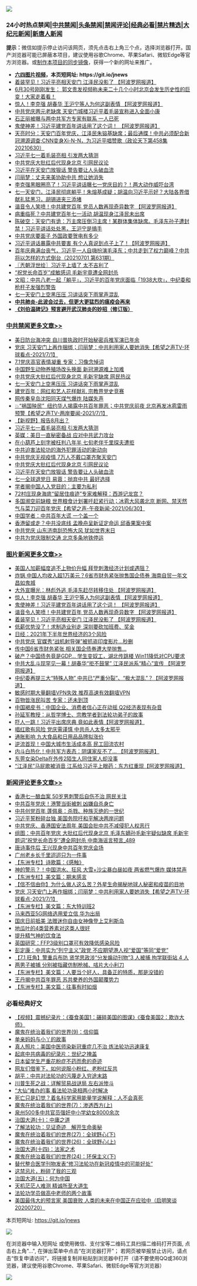 ![](https://raw.githubusercontent.com/fqnews/bnews/master/64photo/fqnews-qr.jpg)

<div id="tt">
<h3>24小时热点禁闻|<a href="#%E4%B8%AD%E5%85%B1%E7%A6%81%E9%97%BB%E6%9B%B4%E5%A4%9A%E6%96%87%E7%AB%A0">中共禁闻</a>|<a href="#%E5%9B%BE%E7%89%87%E6%96%B0%E9%97%BB%E6%9B%B4%E5%A4%9A%E6%96%87%E7%AB%A0">头条禁闻</a>|<a href="#%E6%96%B0%E9%97%BB%E8%AF%84%E8%AE%BA%E6%9B%B4%E5%A4%9A%E6%96%87%E7%AB%A0">禁闻评论|<a href="#%E5%BF%85%E7%9C%8B%E7%BB%8F%E5%85%B8%E5%A5%BD%E6%96%87">经典必看|<a href="/video.md#%E7%A6%81%E7%89%87%E7%B2%BE%E9%80%89">禁片精选</a>|<a href="https://github.com/fqnews/djy/blob/master/gb/nf1351518.md#1">大纪元新闻</a>|<a href="https://github.com/fqnews/ntdtv/blob/master/gb/prog204.md#1">新唐人新闻</a></h3>
<div><b>提示：</b>微信如提示停止访问该网页，须先点击右上角三个点，选择浏览器打开。国产浏览器可能已屏蔽本项目，建议使用谷歌Chrome、苹果Safari、微软Edge等官方浏览器。或<a href="https://github.com/fqnews/bnews/blob/master/%E5%88%B6%E4%BD%9Cgit%E7%A6%81%E9%97%BB%E9%95%9C%E5%83%8F.md">制作本项目的同步镜像</a>，获得一个新的网址来推广。</div>
<ul>
<li><b><a href="http://d1.bdrive.tk/64.mp4" target="_blank">六四图片视频</a>，本页短网址: https://git.io/jnews</b></li>
<li><a href="/topimagenews/20210701/1577976.md">着装罕见！习近平亮相天安门 江泽民没影了 【阿波罗网报道】</a></li>
<li><a href="/bannedvideo/20210701/1577913.md">6月30号刚刚发生： 郭文贵发视频称未来二十几个小时北京会发生历史性的巨变！大家走着看！</a></li>
<li><a href="/topimagenews/20210701/1578123.md">惊人！李克强 胡春华 王沪宁等人为何这副表情 【阿波罗网报道】</a></li>
<li><a href="/cnnews/20210701/1578078.md">中共党庆两元老缺席 天安门城楼习近平着毛装宣称进入全面小康</a></li>
<li><a href="/cbnews/20210701/1577835.md">石正丽被曝与两中共军方专家有联系 一人已死</a></li>
<li><a href="/topimagenews/20210701/1578104.md">鬼使神差！习近平建党百年讲话用了这个词！ 【阿波罗网报道】</a></li>
<li><a href="/cbnews/20210701/1578040.md">天亮时分：天安门百年党庆，江泽民朱镕基缺席；最后通牒！中共必须配合新冠溯源调查;CNN变身Xi-N-N，为习近平唱赞歌（政论天下第458集 20210630）</a></li>
<li><a href="/cbnews/20210701/1578327.md">习近平七一着毛装亮相 引发两大猜测</a></li>
<li><a href="/cbnews/20210701/1578293.md">中共党庆大批红后代现身北京 引网民议论</a></li>
<li><a href="/cbnews/20210701/1578156.md">习近平在天安门放狠话 警告要让人头破血流</a></li>
<li><a href="/cbnews/20210701/1577858.md">闫丽梦：丈夫来美协助中共 想让她消失</a></li>
<li><a href="/comments/20210701/1578119.md">李克强黑眼圈亮了！习近平讲话曝七一党庆目的？！两大动作威吓台湾</a></li>
<li><a href="/bannedvideo/20210701/1578112.md">七一天安门，江泽民彻底躺平！朱熔基成疑；胡温向习近平示好？大陆各界借献礼猛黑习，胡锡进夹三添堵</a></li>
<li><a href="/topimagenews/20210701/1578070.md">谐音令人笑喷！中共建党百年 党员人数再现奇异数字 【阿波罗网报道】</a></li>
<li><a href="/cnnews/20210701/1578096.md">病重临死？中共建党百年七一活动 胡温现身江泽民未出席</a></li>
<li><a href="/bannedvideo/20210701/1578349.md">陈破空：天安门有诡：万主席压倒习主席！某群体集体缺席。毛泽东孙子遭封禁！习近平讲话处处黑，王沪宁是搞手</a></li>
<li><a href="/headline/20210701/1577895.md">中共党庆要面子 外国政要贺电有多少</a></li>
<li><a href="/cnnews/20210701/1578201.md">习近平讲话暴露中共要害 有个人真说到点子上了！【阿波罗网报道】</a></li>
<li><a href="/bannedvideo/20210701/1578313.md">百年庆典满台丧气，习近平一人自嗨扮演毛泽东；中共走到了权力巅峰？中共将以怎样的方式倒台（20210701 第631期）</a></li>
<li><a href="/ssgc/20210701/1577997.md">〖兲朝浮世绘〗习近平上墙了 太不吉利了</a></li>
<li><a href="/cbnews/20210701/1578047.md">“祝党长命百岁”成敏感词 毛新宇竟遭全网封杀</a></li>
<li><a href="/cbnews/20210701/1577934.md">文昭：中共八老一起「躺平」，习近平的百年党庆面临「1938大坎」，中纪委和枪杆子发强烈警告</a></li>
<li><a href="/cbnews/20210701/1578459.md">七一天安门上空黑压压 习讲话突下雨掌声混乱</a></li>
<li><b><a href="/comments/20200211/1275071.md" target="_blank">中共肺炎-此波会过去，但更大更猛烈的瘟疫会再来</a></b></li>
<li><b><a href="/comments/20200207/1272816.md" target="_blank">《刘伯温碑记》预言避开武汉肺炎的妙招（修订版）</a></b></li>
</ul>
</div>

<div class="catlist">
<h3><a href="/cbnews/" target="_blank">中共禁闻</a><span><a href="/cbnews/" target="_blank" rel="nofollow">更多文章>></a></span></h3>
<ul>
<li><a href="/cbnews/20210702/1578546.md" target="_blank">美日防台海冲突 自川普执政时开始秘密兵推军演已年余</a></li>
<li><a href="/comments/20210702/1578534.md" target="_blank">党庆 习天安门上再作捆绑；闫丽梦：中共利用家人要她消失【希望之声TV-环球看点-2021/7/1】</a></li>
<li><a href="/cbnews/20210701/1578479.md" target="_blank">7.1党庆高官表情凝重 专家：习像念悼词</a></li>
<li><a href="/cbnews/20210701/1578478.md" target="_blank">中国野生动物养殖场改头换面 新冠溯源难上加难</a></li>
<li><a href="/cbnews/20210701/1578460.md" target="_blank">中共党庆大批红后代现身北京 毛新宇缺席 网民热议</a></li>
<li><a href="/cbnews/20210701/1578459.md" target="_blank">七一天安门上空黑压压 习讲话突下雨掌声混乱</a></li>
<li><a href="/cbnews/20210701/1578425.md" target="_blank">建党百年：网红和艺人花样献礼 宗教界党史竞赛</a></li>
<li><a href="/cbnews/20210701/1578409.md" target="_blank">网传秦皇岛沈阳同天煤气爆炸 陆媒失声</a></li>
<li><a href="/comments/20210701/1578402.md" target="_blank">💥“祸国殃民”  纽约华人揭露中共百年罪恶；中共党庆前夜 北京再发冰雹雷雨预警【希望之声TV-两岸要闻-2021/7/1】</a></li>
<li><a href="/comments/20210701/1578356.md" target="_blank">【新视野】报告8月出？</a></li>
<li><a href="/cbnews/20210701/1578327.md" target="_blank">习近平七一着毛装亮相 引发两大猜测</a></li>
<li><a href="/cbnews/20210701/1578326.md" target="_blank">英媒：美日一直秘密备战 应对中共武力攻台</a></li>
<li><a href="/cbnews/20210701/1578325.md" target="_blank">在小葫芦上刻字被枉判八年半 七旬老伴千里探夫遭拒</a></li>
<li><a href="/cbnews/20210701/1578304.md" target="_blank">中共迫害法轮功的海外犯罪活动的新动向</a></li>
<li><a href="/cbnews/20210701/1578303.md" target="_blank">中共党庆无视疫情 7万人不戴口罩齐聚天安门</a></li>
<li><a href="/cbnews/20210701/1578293.md" target="_blank">中共党庆大批红后代现身北京 引网民议论</a></li>
<li><a href="/cbnews/20210701/1578156.md" target="_blank">习近平在天安门放狠话 警告要让人头破血流</a></li>
<li><a href="/cbnews/20210701/1578149.md" target="_blank">七一全球退党日 易蓉：抛弃中共 最好选择</a></li>
<li><a href="/cbnews/20210701/1578135.md" target="_blank">学者揭中国人入党目的：主要为私利</a></li>
<li><a href="/cbnews/20210701/1578134.md" target="_blank">72村庄现身海底“留居住痕迹”专家难解释：西游记龙宫？</a></li>
<li><a href="/comments/20210701/1578128.md" target="_blank">多国濒空前缺粮 世界粮食计划署吁赶紧行动；冰雹大风袭北京 断网、禁天然气与菜刀迎百年党庆【希望之声-午夜新闻-2021/06/30】</a></li>
<li><a href="/cbnews/20210701/1578116.md" target="_blank">中国学者：中共百年大谎 一个盖一个</a></li>
<li><a href="/cbnews/20210701/1578105.md" target="_blank">香港留或走？中共没底线 孟晚舟呈新证定命运 邱香果案中案</a></li>
<li><a href="/cbnews/20210701/1578072.md" target="_blank">中共党庆 山东济南刮恐怖大风 犹如世界末日</a></li>
<li><a href="/cbnews/20210701/1578071.md" target="_blank">中共为党庆限制交通 北京多条地铁停运</a></li>

</ul>
</div>
<div class="catlist">
<h3><a href="/topimagenews/" target="_blank">图片新闻</a><span><a href="/topimagenews/" target="_blank" rel="nofollow">更多文章>></a></span></h3>
<ul>
<li><a href="/topimagenews/20210702/1578533.md" target="_blank">美国人加薪幅度追不上物价升幅 拜登刺激经济计划或遇阻？</a></li>
<li><a href="/topimagenews/20210701/1578374.md" target="_blank">炸锅 中国人均收入超1万美元？6省市财务紧张抛售国企债券 海南自贸一年文昌如鬼城</a></li>
<li><a href="/topimagenews/20210701/1578148.md" target="_blank">大外宣曝光：林彪外逃 毛泽东赶尽转移住处 【阿波罗网报道】</a></li>
<li><a href="/topimagenews/20210701/1578123.md" target="_blank">惊人！李克强 胡春华 王沪宁等人为何这副表情 【阿波罗网报道】</a></li>
<li><a href="/topimagenews/20210701/1578104.md" target="_blank">鬼使神差！习近平建党百年讲话用了这个词！ 【阿波罗网报道】</a></li>
<li><a href="/topimagenews/20210701/1578070.md" target="_blank">谐音令人笑喷！中共建党百年 党员人数再现奇异数字 【阿波罗网报道】</a></li>
<li><a href="/topimagenews/20210701/1577976.md" target="_blank">着装罕见！习近平亮相天安门 江泽民没影了 【阿波罗网报道】</a></li>
<li><a href="/topimagenews/20210701/1577804.md" target="_blank">低薪优势没了！求制造业别走 深圳要砍加班费、奖金</a></li>
<li><a href="/topimagenews/20210701/1577795.md" target="_blank">日经：2021年下半年世界经济的3个风险</a></li>
<li><a href="/topimagenews/20210701/1577782.md" target="_blank">中共党庆 官媒秀“战机射导弹”被抓盗印度影片…秒删</a></li>
<li><a href="/topimagenews/20210630/1577706.md" target="_blank">传中国6省市财务紧张 相关国企债券遭大举抛售…</a></li>
<li><a href="/topimagenews/20210630/1577541.md" target="_blank">破产？中国债务竟是GDP&#8230; 学生变奴工，湖北传跳楼 Win11降低对CPU要求</a></li>
<li><a href="/topimagenews/20210630/1577446.md" target="_blank">中共大乱斗现罕见一幕！胡春华“拒不鼓掌” 江泽民派系“精心”宣传 【阿波罗网报道】</a></li>
<li><a href="/topimagenews/20210630/1577424.md" target="_blank">中纪委再提三大“特殊人物” 中共已“严重分裂”、“极大混乱”？【阿波罗网报道】</a></li>
<li><a href="/comments/20210630/1485911.md" target="_blank">敏感时期大量翻墙VPN失效 推荐高速有效翻墙VPN</a></li>
<li><a href="/topimagenews/20210630/1577019.md" target="_blank">百物皆涨民叫苦 专家：还未到顶</a></li>
<li><a href="/topimagenews/20210629/1576940.md" target="_blank">中国褐皮书：中国企业、消费者信心正在动摇 Q2经济表现有杂音</a></li>
<li><a href="/comments/20210629/1576797.md" target="_blank">孙延军教授：从哲学博士、宗教学者到法轮功弟子的故事</a></li>
<li><a href="/topimagenews/20210629/1576671.md" target="_blank">吓人一跳！习近平出席庆典 竟如此表情【阿波罗网报道】</a></li>
<li><a href="/topimagenews/20210629/1576670.md" target="_blank">唱红歌有风险 党庆需谨慎 中共杀人太多太邪乎</a></li>
<li><a href="/topimagenews/20210629/1576356.md" target="_blank">通胀影响 九大食品和日用品品牌拟涨价</a></li>
<li><a href="/topimagenews/20210628/1576216.md" target="_blank">逆流首现！中国大城市生活成本高 民工回流农村</a></li>
<li><a href="/topimagenews/20210628/1575968.md" target="_blank">内斗白热化！中共军方表态：阴谋家反不了&#8230; 【阿波罗网报道】</a></li>
<li><a href="/topimagenews/20210628/1575844.md" target="_blank">东莞女染Delta在外传2陌生人同住家人却没事</a></li>
<li><a href="/topimagenews/20210627/1575468.md" target="_blank">“江泽民”马屁歌被消音 江系给习近平上眼药：东方红重现【阿波罗网报道】</a></li>

</ul>
</div>
<div class="catlist">
<h3><a href="/comments/" target="_blank">新闻评论</a><span><a href="/comments/" target="_blank" rel="nofollow">更多文章>></a></span></h3>
<ul>
<li><a href="/comments/20210702/1578574.md" target="_blank">香港七一酿血案 50岁男刺警后自伤不治 网民关注</a></li>
<li><a href="/comments/20210702/1578569.md" target="_blank">中共百年党庆！港警当街被刺 凶嫌自杀身亡</a></li>
<li><a href="/comments/20210702/1578568.md" target="_blank">中共创党百年 蓬佩奥：杀戮、种族灭绝的一世纪</a></li>
<li><a href="/comments/20210702/1578567.md" target="_blank">习近平誓粉碎台独 美国务院吁和平解决两岸问题</a></li>
<li><a href="/comments/20210702/1578566.md" target="_blank">中共党庆、香港国安法周年 美国会批中共不减侵犯人权恶行</a></li>
<li><a href="/comments/20210702/1578564.md" target="_blank">组图：中共百年党庆 大批红后代现身北京 毛泽东嫡孙毛新宇疑似缺席 毛新宇题词“祝党长命百岁”遭全网封杀 中南海谣言预言_489</a></li>
<li><a href="/comments/20210702/1578563.md" target="_blank">唐诗事件后 王兴现身中共百年党庆会场</a></li>
<li><a href="/comments/20210702/1578555.md" target="_blank">广州老乡长千里迢迢只为一件事</a></li>
<li><a href="/comments/20210702/1578550.md" target="_blank">【东洲专栏】诗歌篇：《感触》</a></li>
<li><a href="/comments/20210702/1578549.md" target="_blank">神的警示？！中国洪水、狂风 大雪+沙尘暴白昼如夜 两省燃气爆炸 媒体禁声</a></li>
<li><a href="/comments/20210702/1578548.md" target="_blank">【东洲专栏】美文篇：期末感言</a></li>
<li><a href="/comments/20210702/1578547.md" target="_blank">【信不信由你】为什么做人这么苦？外星生命揭秘地球人秘密和疫苗的目地</a></li>
<li><a href="/comments/20210702/1578534.md" target="_blank">党庆 习天安门上再作捆绑；闫丽梦：中共利用家人要她消失【希望之声TV-环球看点-2021/7/1】</a></li>
<li><a href="/comments/20210702/1578532.md" target="_blank">【东洲专栏】美文篇：东大特训班2</a></li>
<li><a href="/comments/20210702/1578528.md" target="_blank">马来西亚5G网络选用爱立信 华为出局</a></li>
<li><a href="/comments/20210702/1578519.md" target="_blank">国庆日前抵美 法赠迷你自由女神像登上艾利斯岛</a></li>
<li><a href="/comments/20210702/1578518.md" target="_blank">地瓜叶的4类营养素对这类人很好</a></li>
<li><a href="/comments/20210702/1578517.md" target="_blank">提升精气神的饮食法</a></li>
<li><a href="/comments/20210702/1578516.md" target="_blank">英国研究：FFP3级别口罩可有效降低感染风险</a></li>
<li><a href="/comments/20210702/1578511.md" target="_blank">彭定康：中共实为“列宁主义”政党 不应期望港人视“爱国”等同“爱党”</a></li>
<li><a href="/comments/20210702/1578510.md" target="_blank">【7.1 旺角】警重兵布防 贤学思政涉“分发煽动刊物”3 人被捕 拘学联街站 4 人</a></li>
<li><a href="/comments/20210702/1578509.md" target="_blank">两男子被捕 分别被指藏仿制枪械、咭片大小利刀</a></li>
<li><a href="/comments/20210702/1578508.md" target="_blank">【东洲专栏】美文篇：人要当个好人，具备正的特质，那是没错的</a></li>
<li><a href="/comments/20210702/1578507.md" target="_blank">王丹揭中共百年罪恶 苏共豢养的外国颠覆势力</a></li>
<li><a href="/comments/20210702/1578506.md" target="_blank">【东洲专栏】美文篇：往事有时如烟</a></li>

</ul>
</div>

<div class="catlist">
<h3>必看经典好文</h3>
<ul>
<li><a href="/comments/20210123/1473011.md" target="_blank">【视频】震撼纪录片：《蚕食美国1：碾碎美国的图谋》《蚕食美国2：欺诈大师》</a></li>
<li><a href="/topimagenews/20180529/949649.md" target="_blank">魔鬼在统治着我们的世界(9)：信仰篇</a></li>
<li><a href="/cbnews/20210518/1548912.md" target="_blank">单亲妈妈与小丫的故事</a></li>
<li><a href="/comments/20210215/1487728.md" target="_blank">真人照片：美国中医师染新冠重症几不治 炼法轮功迅速康复</a></li>
<li><a href="/comments/20200702/1354076.md" target="_blank">起底中共病毒的纪录片：世纪之掩盖</a></li>
<li><a href="/comments/20210324/1511732.md" target="_blank">日本留学生严重花粉症不药而愈的奇迹</a></li>
<li><a href="/comments/20200712/1359630.md" target="_blank">网友们借鉴下，如何说服小粉红、老粉红反共</a></li>
<li><a href="/cbnews/20200720/1363328.md" target="_blank">胡平：中共对法轮功的污蔑走入穷途末路</a></li>
<li><a href="/comments/20200908/1392745.md" target="_blank">川普生死之战：详解贸易战谜局 左右派惨斗</a></li>
<li><a href="/cbnews/20210428/1535533.md" target="_blank">“大仙”难办的事  看法轮功录相两小时解决</a></li>
<li><a href="/comments/20200704/1355375.md" target="_blank">死亡只是幻觉？着名科学家用能量学说解释：人不会真死</a></li>
<li><a href="/topimagenews/20180527/948369.md" target="_blank">魔鬼在统治着我们的世界(7)：渗透西方(上)</a></li>
<li><a href="/comments/20200704/783272.md" target="_blank">泉州500多中共官员强奸中小学幼女8000余次</a></li>
<li><a href="/cbnews/20180316/915423.md" target="_blank">治国大道(十)：中庸之道</a></li>
<li><a href="/comments/20200307/1289968.md" target="_blank">了解法轮功：见证奇迹　解开生命奥秘</a></li>
<li><a href="/comments/20181224/1052333.md" target="_blank">魔鬼在统治着我们的世界(27)：全球野心(下)</a></li>
<li><a href="/comments/20181210/1044798.md" target="_blank">魔鬼在统治着我们的世界(26)：全球野心(上)</a></li>
<li><a href="/cbnews/20180320/916962.md" target="_blank">治国大道(十四)：法家之术</a></li>
<li><a href="/cbnews/20180907/994846.md" target="_blank">魔鬼在统治着我们的世界(24)：环保主义(下)</a></li>
<li><a href="/comments/20210403/1518906.md" target="_blank">替代整合医学刊物发表“修习法轮功在新冠疫情中的可能好处”</a></li>
<li><a href="/yule/20210123/1473216.md" target="_blank">这禁忌片，粉碎了我的三观</a></li>
<li><a href="/cbnews/20180311/913065.md" target="_blank">治国大道(五)：何为中国</a></li>
<li><a href="/comments/20210302/1496716.md" target="_blank">天机茫茫人难测 精诚所至大道生</a></li>
<li><a href="/comments/20200629/1352533.md" target="_blank">法轮功学员做高中老师的两个故事</a></li>
<li><a href="/bannedvideo/20210227/1495046.md" target="_blank">美国最伟大的预言家 美国衰败 人类的未来在中国正在应验中（启明笑谈20200720）</a></li>

</ul>
</div>

本页短网址: https://git.io/jnews

![](https://raw.githubusercontent.com/fqnews/bnews/master/64photo/fqnews-qr.jpg)

在浏览器中输入短网址 或使用微信、支付宝等二维码工具扫描二维码打开页面, 点击右上角"...", 在弹出菜单中点击“在浏览器打开”； 若网页被举报禁止访问，请点击“恢复申请访问”，将链接复制并粘贴到浏览器中打开（请不要使用QQ或360浏览器，建议使用谷歌Chrome、苹果Safari、微软Edge等官方浏览器）

![](https://raw.githubusercontent.com/fqnews/bnews/master/64photo/wx.jpg)